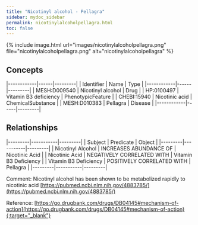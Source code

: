 ```yaml
---
title: "Nicotinyl alcohol - Pellagra"
sidebar: mydoc_sidebar
permalink: nicotinylalcoholpellagra.html
toc: false 
---
```


{% include image.html url="images/nicotinylalcoholpellagra.png" file="nicotinylalcoholpellagra.png" alt="nicotinylalcoholpellagra" %}

## Concepts

|------------|------|---------|
| Identifier | Name | Type    |
|------------|------|---------|
| MESH:D009540 | Nicotinyl alcohol | Drug |
| HP:0100497 | Vitamin B3 deficiency | PhenotypicFeature |
| CHEBI:15940 | Nicotinic acid | ChemicalSubstance |
| MESH:D010383 | Pellagra | Disease |
|------------|------|---------|

## Relationships

|---------|-----------|---------|
| Subject | Predicate | Object  |
|---------|-----------|---------|
| Nicotinyl Alcohol | INCREASES ABUNDANCE OF | Nicotinic Acid |
| Nicotinic Acid | NEGATIVELY CORRELATED WITH | Vitamin B3 Deficiency |
| Vitamin B3 Deficiency | POSITIVELY CORRELATED WITH | Pellagra |
|---------|-----------|---------|

Comment: Nicotinyl alcohol has been shown to be metabolized rapidly to nicotinic acid [https://pubmed.ncbi.nlm.nih.gov/4883785/](https://pubmed.ncbi.nlm.nih.gov/4883785/)

Reference: [https://go.drugbank.com/drugs/DB04145#mechanism-of-action](https://go.drugbank.com/drugs/DB04145#mechanism-of-action){:target="_blank"}